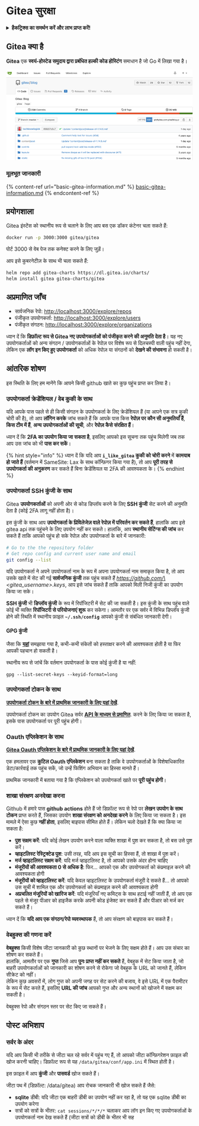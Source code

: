 # Gitea सुरक्षा

<details>

<summary><strong>हैकट्रिक्स का समर्थन करें और लाभ प्राप्त करें!</strong></summary>

* यदि आप अपनी कंपनी को **हैकट्रिक्स में विज्ञापित करना चाहते हैं** या यदि आप **PEASS के नवीनतम संस्करण देखना चाहते हैं या HackTricks को PDF में डाउनलोड करना चाहते हैं** तो [**सदस्यता योजनाएं**](https://github.com/sponsors/carlospolop) देखें!
* [**आधिकारिक PEASS और HackTricks स्वैग**](https://peass.creator-spring.com) प्राप्त करें
* [**The PEASS Family**](https://opensea.io/collection/the-peass-family) का खोज करें, हमारा संग्रह अनन्य [**NFTs**](https://opensea.io/collection/the-peass-family)
* **💬 [**Discord समूह**](https://discord.gg/hRep4RUj7f) या [**टेलीग्राम समूह**](https://t.me/peass) में शामिल हों या मुझे **ट्विटर** पर फ़ॉलो करें 🐦 [**@carlospolopm**](https://twitter.com/carlospolopm)**.**
* **अपने हैकिंग ट्रिक्स साझा करें, PRs सबमिट करके** [**HackTricks**](https://github.com/carlospolop/hacktricks) और [**HackTricks Cloud**](https://github.com/carlospolop/hacktricks-cloud) github repos.

</details>

## Gitea क्या है

**Gitea** एक **स्वयं-होस्टेड समुदाय द्वारा प्रबंधित हल्की कोड होस्टिंग** समाधान है जो Go में लिखा गया है।

![](<../../.gitbook/assets/image (5) (1) (1) (1).png>)

### मूलभूत जानकारी

{% content-ref url="basic-gitea-information.md" %}
[basic-gitea-information.md](basic-gitea-information.md)
{% endcontent-ref %}

## प्रयोगशाला

Gitea इंस्टेंस को स्थानीय रूप से चलाने के लिए आप बस एक डॉकर कंटेनर चला सकते हैं:
```bash
docker run -p 3000:3000 gitea/gitea
```
पोर्ट 3000 से वेब पेज तक कनेक्ट करने के लिए जुड़ें।

आप इसे कुबरनेटीज़ के साथ भी चला सकते हैं:
```
helm repo add gitea-charts https://dl.gitea.io/charts/
helm install gitea gitea-charts/gitea
```
## अप्रमाणित जाँच

* सार्वजनिक रेपो: [http://localhost:3000/explore/repos](http://localhost:3000/explore/repos)
* पंजीकृत उपयोगकर्ता: [http://localhost:3000/explore/users](http://localhost:3000/explore/users)
* पंजीकृत संगठन: [http://localhost:3000/explore/organizations](http://localhost:3000/explore/organizations)

ध्यान दें कि **डिफ़ॉल्ट रूप से Gitea नए उपयोगकर्ताओं को पंजीकृत करने की अनुमति देता है**। यह नए उपयोगकर्ताओं को अन्य संगठन / उपयोगकर्ताओं के रेपोज़ पर विशेष रूप से दिलचस्पी वाली पहुंच नहीं देगा, लेकिन एक **लॉग इन किए हुए उपयोगकर्ता** को अधिक रेपोज़ या संगठनों को **देखने की संभावना** हो सकती है।

## आंतरिक शोषण

इस स्थिति के लिए हम मानेंगे कि आपने किसी github खाते का कुछ पहुंच प्राप्त कर लिया है।

### उपयोगकर्ता क्रेडेंशियल / वेब कुकी के साथ

यदि आपके पास पहले से ही किसी संगठन के उपयोगकर्ता के लिए क्रेडेंशियल हैं (या आपने एक सत्र कुकी चोरी की है), तो आप **लॉगिन करके** जांच सकते हैं कि आपके पास किस **रेपोज़ पर कौन सी अनुमतियाँ हैं**, **किस टीम में हैं**, **अन्य उपयोगकर्ताओं की सूची**, और **रेपोज़ कैसे संरक्षित हैं**।

ध्यान दें कि **2FA का उपयोग किया जा सकता है**, इसलिए आपको इस सूचना तक पहुंच मिलेगी जब तक आप उस जांच को भी **पास कर सकें**।

{% hint style="info" %}
ध्यान दें कि यदि आप **`i_like_gitea` कुकी को चोरी करने** में **कामयाब हो जाते हैं** (वर्तमान में SameSite: Lax के साथ कॉन्फ़िगर किया गया है), तो आप **पूरी तरह से उपयोगकर्ता की अनुकरण** कर सकते हैं बिना क्रेडेंशियल या 2FA की आवश्यकता के।
{% endhint %}

### उपयोगकर्ता SSH कुंजी के साथ

Gitea **उपयोगकर्ताओं** को अपनी ओर से कोड डिप्लॉय करने के लिए **SSH कुंजी** सेट करने की अनुमति देता है (कोई 2FA लागू नहीं होता है)।

इस कुंजी के साथ आप **उपयोगकर्ता के प्रिविलेजेज़ वाले रेपोज़ में परिवर्तन कर सकते हैं**, हालांकि आप इसे gitea api तक पहुंचने के लिए उपयोग नहीं कर सकते। हालांकि, आप **स्थानीय सेटिंग्स की जांच** कर सकते हैं ताकि आपको पहुंच हो सके रेपोज़ और उपयोगकर्ता के बारे में जानकारी:
```bash
# Go to the the repository folder
# Get repo config and current user name and email
git config --list
```
यदि उपयोगकर्ता ने अपने उपयोगकर्ता नाम के रूप में अपना उपयोगकर्ता नाम समाकृत किया है, तो आप उसके खाते में सेट की गई **सार्वजनिक कुंजी** तक पहुंच सकते हैं _https://github.com/\<gitea\_username>.keys_, आप इसे जांच सकते हैं ताकि आपको मिली निजी कुंजी का उपयोग किया जा सके।

**SSH कुंजी** भी **डिप्लॉय कुंजी** के रूप में रिपॉजिटरी में सेट की जा सकती है। इस कुंजी के साथ पहुंच वाले कोई भी व्यक्ति **रिपॉजिटरी से परियोजनाएं शुरू** कर सकेगा। आमतौर पर एक सर्वर में विभिन्न डिप्लॉय कुंजी होने की स्थिति में स्थानीय फ़ाइल **`~/.ssh/config`** आपको कुंजी से संबंधित जानकारी देगी।

#### GPG कुंजी

जैसा कि [**यहां**](broken-reference/) समझाया गया है, कभी-कभी संकेतों को हस्ताक्षर करने की आवश्यकता होती है या फिर आपकी पहचान हो सकती है।

स्थानीय रूप से जांचें कि वर्तमान उपयोगकर्ता के पास कोई कुंजी है या नहीं:
```shell
gpg --list-secret-keys --keyid-format=long
```
### उपयोगकर्ता टोकन के साथ

[**उपयोगकर्ता टोकन के बारे में प्राथमिक जानकारी के लिए यहां देखें**](basic-gitea-information.md#personal-access-tokens).

उपयोगकर्ता टोकन का उपयोग Gitea सर्वर [**API के माध्यम से प्रमाणित**](https://try.gitea.io/api/swagger#/). करने के लिए किया जा सकता है, इसके पास उपयोगकर्ता पर पूरी पहुंच होगी।

### Oauth एप्लिकेशन के साथ

[**Gitea Oauth एप्लिकेशन के बारे में प्राथमिक जानकारी के लिए यहां देखें**](./#with-oauth-application).

एक हमलावर एक **कुटिल Oauth एप्लिकेशन** बना सकता है ताकि वे उपयोगकर्ताओं के विशेषाधिकारित डेटा/कार्रवाई तक पहुंच सकें, जो उन्हें फिशिंग अभियान का हिस्सा मानते हैं।

प्राथमिक जानकारी में बताया गया है कि एप्लिकेशन को उपयोगकर्ता खाते पर **पूरी पहुंच होगी**।

### शाखा संरक्षण अनदेखा करना

Github में हमारे पास **github actions** होते हैं जो डिफ़ॉल्ट रूप से रेपो पर **लेखन उपयोग के साथ टोकन** प्राप्त करते हैं, जिसका उपयोग **शाखा संरक्षण को अनदेखा करने** के लिए किया जा सकता है। इस मामले में ऐसा कुछ **नहीं होता**, इसलिए बाइपास सीमित होते हैं। लेकिन चलो देखते हैं कि क्या किया जा सकता है:

* **पुश सक्षम करें**: यदि कोई लेखन उपयोग करने वाला व्यक्ति शाखा में पुश कर सकता है, तो बस उसे पुश करें।
* **व्हाइटलिस्ट रेस्ट्रिक्टेड पुश**: उसी तरह, यदि आप इस सूची का हिस्सा हैं, तो शाखा में पुश करें।
* **मर्ज व्हाइटलिस्ट सक्षम करें**: यदि मर्ज व्हाइटलिस्ट है, तो आपको उसके अंदर होना चाहिए
* **मंजूरीयों की आवश्यकता 0 से अधिक है**: फिर... आपको एक और उपयोगकर्ता को कंप्रमाइज़ करने की आवश्यकता होगी
* **मंजूरीयों को व्हाइटलिस्ट करें**: यदि केवल व्हाइटलिस्ट के उपयोगकर्ता मंजूरी दे सकते हैं... तो आपको उस सूची में शामिल एक और उपयोगकर्ता को कंप्रमाइज़ करने की आवश्यकता होगी
* **अप्रचलित मंजूरियों को खारिज करें**: यदि मंजूरियाँ नए कमिट्स के साथ हटाई नहीं जाती हैं, तो आप एक पहले से मंजूर पीआर को हाइजैक करके अपनी कोड इंजेक्ट कर सकते हैं और पीआर को मर्ज कर सकते हैं।

ध्यान दें कि **यदि आप एक संगठन/रेपो व्यवस्थापक** हैं, तो आप संरक्षण को बाइपास कर सकते हैं।

### वेबहुक्स की गणना करें

**वेबहुक्स** किसी विशेष जीटा जानकारी को कुछ स्थानों पर भेजने के लिए सक्षम होते हैं। आप उस संचार का शोषण कर सकते हैं।\
हालांकि, आमतौर पर एक **गुप्त** जिसे आप **पुनः प्राप्त नहीं कर सकते** हैं, वेबहुक में सेट किया जाता है, जो बाहरी उपयोगकर्ताओं को जानकारी का शोषण करने से रोकेगा जो वेबहुक के URL को जानते हैं, लेकिन सीक्रेट को नहीं।\
लेकिन कुछ अवसरों में, लोग गुप्त को अपनी जगह पर सेट करने की बजाय, वे इसे URL में एक पैरामीटर के रूप में सेट करते हैं, इसलिए **URL की जांच** आपको गुप्त और अन्य स्थानों को खोजने में सक्षम कर सकती है।

वेबहुक्स रेपो और संगठन स्तर पर सेट किए जा सकते हैं।

## पोस्ट अभिशाप

### सर्वर के अंदर

यदि आप किसी भी तरीके से जीटा चल रहे सर्वर में पहुंच गए हैं, तो आपको जीटा कॉन्फ़िगरेशन फ़ाइल की खोज करनी चाहिए। डिफ़ॉल्ट रूप से यह `/data/gitea/conf/app.ini` में स्थित होती है।

इस फ़ाइल में आप **कुंजी** और **पासवर्ड** खोज सकते हैं।

जीटा पथ में (डिफ़ॉल्ट: /data/gitea) आप रोचक जानकारी भी खोज सकते हैं जैसे:

* **sqlite** डीबी: यदि जीटा एक बाहरी डीबी का उपयोग नहीं कर रहा है, तो यह एक sqlite डीबी का उपयोग करेगा
* सत्रों को सत्रों के भीतर: `cat sessions/*/*/*` चलाकर आप लॉग इन किए गए उपयोगकर्ताओं के उपयोगकर्ता नाम देख सकते हैं (जीटा सत्रों को डीबी के भीतर भी सह
